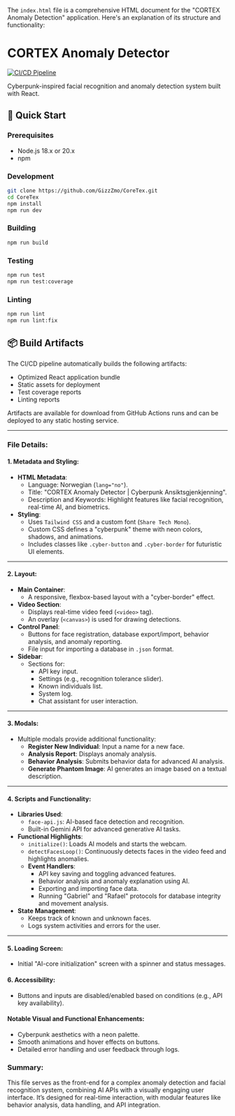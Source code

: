 The `index.html` file is a comprehensive HTML document for the "CORTEX Anomaly Detection" application. Here's an explanation of its structure and functionality:

# CORTEX Anomaly Detector

[![CI/CD Pipeline](https://github.com/GizzZmo/CoreTex/workflows/CI/CD%20Pipeline/badge.svg)](https://github.com/GizzZmo/CoreTex/actions)

Cyberpunk-inspired facial recognition and anomaly detection system built with React.

## 🚀 Quick Start

### Prerequisites
- Node.js 18.x or 20.x
- npm

### Development
```bash
git clone https://github.com/GizzZmo/CoreTex.git
cd CoreTex
npm install
npm run dev
```

### Building
```bash
npm run build
```

### Testing
```bash
npm run test
npm run test:coverage
```

### Linting
```bash
npm run lint
npm run lint:fix
```

## 📦 Build Artifacts

The CI/CD pipeline automatically builds the following artifacts:
- Optimized React application bundle
- Static assets for deployment
- Test coverage reports
- Linting reports

Artifacts are available for download from GitHub Actions runs and can be deployed to any static hosting service.

---

### File Details:

#### **1. Metadata and Styling**:
- **HTML Metadata**:
  - Language: Norwegian (`lang="no"`).
  - Title: "CORTEX Anomaly Detector | Cyberpunk Ansiktsgjenkjenning".
  - Description and Keywords: Highlight features like facial recognition, real-time AI, and biometrics.
- **Styling**:
  - Uses `Tailwind CSS` and a custom font (`Share Tech Mono`).
  - Custom CSS defines a "cyberpunk" theme with neon colors, shadows, and animations.
  - Includes classes like `.cyber-button` and `.cyber-border` for futuristic UI elements.

---

#### **2. Layout**:
- **Main Container**:
  - A responsive, flexbox-based layout with a "cyber-border" effect.
- **Video Section**:
  - Displays real-time video feed (`<video>` tag).
  - An overlay (`<canvas>`) is used for drawing detections.
- **Control Panel**:
  - Buttons for face registration, database export/import, behavior analysis, and anomaly reporting.
  - File input for importing a database in `.json` format.
- **Sidebar**:
  - Sections for:
    - API key input.
    - Settings (e.g., recognition tolerance slider).
    - Known individuals list.
    - System log.
    - Chat assistant for user interaction.

---

#### **3. Modals**:
- Multiple modals provide additional functionality:
  - **Register New Individual**: Input a name for a new face.
  - **Analysis Report**: Displays anomaly analysis.
  - **Behavior Analysis**: Submits behavior data for advanced AI analysis.
  - **Generate Phantom Image**: AI generates an image based on a textual description.

---

#### **4. Scripts and Functionality**:
- **Libraries Used**:
  - `face-api.js`: AI-based face detection and recognition.
  - Built-in Gemini API for advanced generative AI tasks.
- **Functional Highlights**:
  - `initialize()`: Loads AI models and starts the webcam.
  - `detectFacesLoop()`: Continuously detects faces in the video feed and highlights anomalies.
  - **Event Handlers**:
    - API key saving and toggling advanced features.
    - Behavior analysis and anomaly explanation using AI.
    - Exporting and importing face data.
    - Running "Gabriel" and "Rafael" protocols for database integrity and movement analysis.
- **State Management**:
  - Keeps track of known and unknown faces.
  - Logs system activities and errors for the user.

---

#### **5. Loading Screen**:
- Initial "AI-core initialization" screen with a spinner and status messages.

#### **6. Accessibility**:
- Buttons and inputs are disabled/enabled based on conditions (e.g., API key availability).

#### **Notable Visual and Functional Enhancements**:
- Cyberpunk aesthetics with a neon palette.
- Smooth animations and hover effects on buttons.
- Detailed error handling and user feedback through logs.

### Summary:
This file serves as the front-end for a complex anomaly detection and facial recognition system, combining AI APIs with a visually engaging user interface. It’s designed for real-time interaction, with modular features like behavior analysis, data handling, and API integration.
